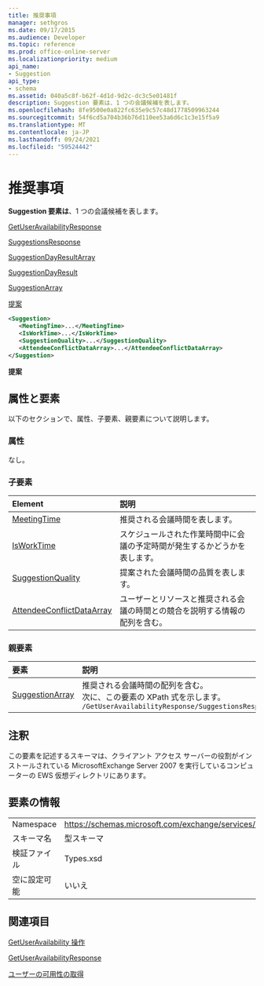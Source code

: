 ```yaml
---
title: 推奨事項
manager: sethgros
ms.date: 09/17/2015
ms.audience: Developer
ms.topic: reference
ms.prod: office-online-server
ms.localizationpriority: medium
api_name:
- Suggestion
api_type:
- schema
ms.assetid: 040a5c8f-b62f-4d1d-9d2c-dc3c5e01481f
description: Suggestion 要素は、1 つの会議候補を表します。
ms.openlocfilehash: 8fe9500e0a822fc635e9c57c48d1778509963244
ms.sourcegitcommit: 54f6cd5a704b36b76d110ee53a6d6c1c3e15f5a9
ms.translationtype: MT
ms.contentlocale: ja-JP
ms.lasthandoff: 09/24/2021
ms.locfileid: "59524442"
---
```

# <a name="suggestion"></a>推奨事項

**Suggestion 要素は**、1 つの会議候補を表します。 
  
[GetUserAvailabilityResponse](getuseravailabilityresponse.md)
  
[SuggestionsResponse](suggestionsresponse.md)
  
[SuggestionDayResultArray](suggestiondayresultarray.md)
  
[SuggestionDayResult](suggestiondayresult.md)
  
[SuggestionArray](suggestionarray.md)
  
[提案](suggestion.md)
  
```xml
<Suggestion>
   <MeetingTime>...</MeetingTime>
   <IsWorkTime>...</IsWorkTime>
   <SuggestionQuality>...</SuggestionQuality>
   <AttendeeConflictDataArray>...</AttendeeConflictDataArray>
</Suggestion>
```

 **提案**
## <a name="attributes-and-elements"></a>属性と要素

以下のセクションで、属性、子要素、親要素について説明します。
  
### <a name="attributes"></a>属性

なし。
  
### <a name="child-elements"></a>子要素

|**Element**|**説明**|
|:-----|:-----|
|[MeetingTime](meetingtime.md) <br/> |推奨される会議時間を表します。  <br/> |
|[IsWorkTime](isworktime.md) <br/> |スケジュールされた作業時間中に会議の予定時間が発生するかどうかを表します。  <br/> |
|[SuggestionQuality](suggestionquality.md) <br/> |提案された会議時間の品質を表します。  <br/> |
|[AttendeeConflictDataArray](attendeeconflictdataarray.md) <br/> |ユーザーとリソースと推奨される会議の時間との競合を説明する情報の配列を含む。  <br/> |
   
### <a name="parent-elements"></a>親要素

|**要素**|**説明**|
|:-----|:-----|
|[SuggestionArray](suggestionarray.md) <br/> |推奨される会議時間の配列を含む。  <br/> 次に、この要素の XPath 式を示します。  <br/>  `/GetUserAvailabilityResponse/SuggestionsResponse/SuggestionDayResultArray/SuggestionDayResult[i]/SuggestionArray` <br/> |
   
## <a name="remarks"></a>注釈

この要素を記述するスキーマは、クライアント アクセス サーバーの役割がインストールされている MicrosoftExchange Server 2007 を実行しているコンピューターの EWS 仮想ディレクトリにあります。
  
## <a name="element-information"></a>要素の情報

|||
|:-----|:-----|
|Namespace  <br/> |https://schemas.microsoft.com/exchange/services/2006/types  <br/> |
|スキーマ名  <br/> |型スキーマ  <br/> |
|検証ファイル  <br/> |Types.xsd  <br/> |
|空に設定可能  <br/> |いいえ  <br/> |
   
## <a name="see-also"></a>関連項目



[GetUserAvailability 操作](getuseravailability-operation.md)
  
[GetUserAvailabilityResponse](getuseravailabilityresponse.md)


[ユーザーの可用性の取得](https://msdn.microsoft.com/library/d4133fcb-9b0f-4e6b-aadf-a389da83516a%28Office.15%29.aspx)


